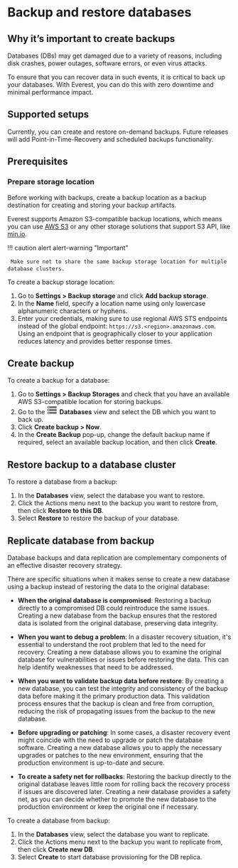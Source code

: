 # Backup and restore databases

## Why it’s important to create backups

Databases (DBs) may get damaged due to a variety of reasons, including disk crashes, power outages, software errors, or even virus attacks.  

To ensure that you can recover data in such events, it is critical to back up your databases. With Everest, you can do this with zero downtime and minimal performance impact.

## Supported setups

Currently, you can create and restore on-demand backups. Future releases will add Point-in-Time-Recovery and scheduled backups functionality.

## Prerequisites

### Prepare storage location

Before working with backups, create a backup location as a backup destination for creating and storing your backup artifacts.  

Everest supports Amazon S3-compatible backup locations, which means you can use [AWS S3](https://aws.amazon.com/s3/) or any other storage solutions that support S3 API, like [min.io](https://min.io/).

!!! caution alert alert-warning "Important"

     Make sure not to share the same backup storage location for multiple database clusters.

To create a backup storage location:

1. Go to **Settings > Backup storage** and click **Add backup storage**.  
2. In the **Name** field, specify a location name using only lowercase alphanumeric characters or hyphens. 
3. Enter your credentials, making sure to use regional AWS STS endpoints instead of the global endpoint: `https://s3.<region>.amazonaws.com`.
 Using an endpoint that is geographically closer to your application reduces latency and provides better response times.

## Create backup

To create a backup for a database:

1. Go to <i class="uil uil-cog"></i>  **Settings > Backup Storages** and check that  you have an available AWS S3-compatible location for storing  backups.
2. Go to <i class="uil uil-database"></i>  the ![!](../images/databases_icon.png) **Databases** view and select the DB which you want to back up.
3. Click **Create backup > Now**. 
4. In the **Create Backup** pop-up, change the default backup name if required, select an available backup location, and then click **Create**.

## Restore backup  to a database cluster

To restore a database from a backup:

1. In the <i class="uil uil-database"></i> **Databases** view, select the database you want to restore.
2. Click the <i class="uil uil-ellipsis-h"></i> Actions menu next to the backup you want to restore from, then click **Restore to this DB**. 
3. Select **Restore** to restore the backup of your database.

## Replicate database from backup

Database backups and data replication are complementary components of an effective disaster recovery strategy. 


There are specific situations when it makes sense to create a new database using a backup instead of restoring the data to the original database:

- **When the original database is compromised**: Restoring a backup directly to a compromised DB could reintroduce the same issues. Creating a new database from the backup ensures that the restored data is isolated from the original database, preserving data integrity.

- **When you want to debug a problem**: In a disaster recovery situation, it's essential to understand the root problem that led to the need for recovery. Creating a new database allows you to examine the original database for vulnerabilities or issues before restoring the data. This can help identify weaknesses that need to be addressed.

- **When you want to validate backup data before restore**: By creating a new database, you can test the integrity and consistency of the backup data before making it the primary production data. This validation process ensures that the backup is clean and free from corruption, reducing the risk of propagating issues from the backup to the new database.

- **Before upgrading or patching**: In some cases, a disaster recovery event might coincide with the need to upgrade or patch the database software. Creating a new database allows you to apply the necessary upgrades or patches to the new environment, ensuring that the production environment is up-to-date and secure.

- **To create a safety net for rollbacks**: Restoring the backup directly to the original database leaves little room for rolling back the recovery process if issues are discovered later. Creating a new database provides a safety net, as you can decide whether to promote the new database to the production environment or keep the original one if necessary.

To create a database from backup:

1. In the <i class="uil uil-database"></i> **Databases** view, select the database you want to replicate.
2. Click the <i class="uil uil-ellipsis-h"></i> Actions menu next to the backup you want to replicate from, then click **Create new DB**.
3. Select **Create** to start database provisioning for the DB replica.








